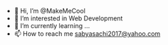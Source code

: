 - 👋 Hi, I’m @MakeMeCool
- 👀 I’m interested in Web Development
- 🌱 I’m currently learning ...
- 📫 How to reach me sabyasachi2017@yahoo.com

<!---
MakeMeCool/MakeMeCool is a ✨ special ✨ repository because its `README.md` (this file) appears on your GitHub profile.
You can click the Preview link to take a look at your changes.
--->
